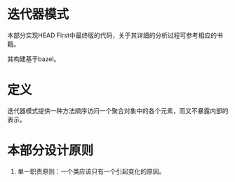 # 迭代器模式

本部分实现HEAD First中最终版的代码，关于其详细的分析过程可参考相应的书籍。

其构建基于bazel。

# 定义

迭代器模式提供一种方法顺序访问一个聚合对象中的各个元素，而又不暴露内部的表示。


# 本部分设计原则

1. 单一职责原则：一个类应该只有一个引起变化的原因。

